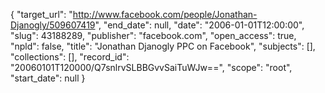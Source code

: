 {
  "target_url": "http://www.facebook.com/people/Jonathan-Djanogly/509607419", 
  "end_date": null, 
  "date": "2006-01-01T12:00:00", 
  "slug": 43188289, 
  "publisher": "facebook.com", 
  "open_access": true, 
  "npld": false, 
  "title": "Jonathan Djanogly PPC on Facebook", 
  "subjects": [], 
  "collections": [], 
  "record_id": "20060101T120000/Q7snlrvSLBBGvvSaiTuWJw==", 
  "scope": "root", 
  "start_date": null
}

